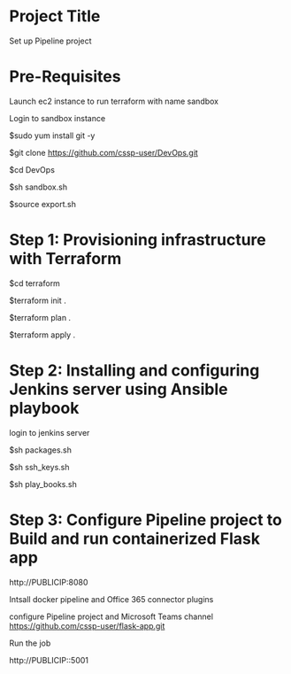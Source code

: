 # Project Title
Set up Pipeline project

# Pre-Requisites

Launch ec2 instance to run terraform with name sandbox

Login to sandbox instance

$sudo yum install git -y 

$git clone https://github.com/cssp-user/DevOps.git

$cd DevOps

$sh sandbox.sh

$source export.sh


# Step 1: Provisioning infrastructure with Terraform
$cd terraform

$terraform init .

$terraform plan .

$terraform apply .

# Step 2: Installing and configuring Jenkins server using Ansible playbook
login to jenkins server 

$sh packages.sh

$sh ssh_keys.sh

$sh play_books.sh


# Step 3: Configure Pipeline project to Build and run containerized Flask app
http://PUBLICIP:8080

Intsall docker pipeline and Office 365 connector plugins

configure Pipeline project and Microsoft Teams channel
https://github.com/cssp-user/flask-app.git

Run the job 

http://PUBLICIP::5001






